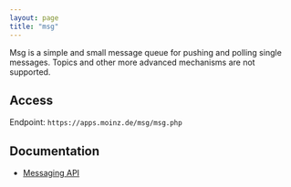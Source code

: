 ```yaml
---
layout: page
title: "msg"
---
```


Msg is a simple and small message queue for pushing and polling single messages.
Topics and other more advanced mechanisms are not supported.

## Access

Endpoint: `https://apps.moinz.de/msg/msg.php`

## Documentation

* [Messaging API](https://github.com/zeisss/msg-php/blob/master/Documentation.md)